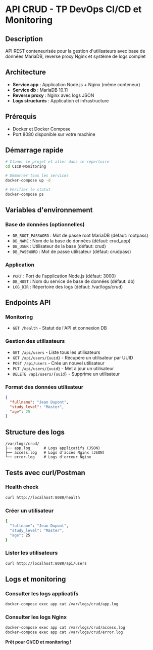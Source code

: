 # API CRUD - TP DevOps CI/CD et Monitoring

## Description
API REST conteneurisée pour la gestion d'utilisateurs avec base de données MariaDB, reverse proxy Nginx et système de logs complet

## Architecture
- **Service app** : Application Node.js + Nginx (même conteneur)
- **Service db** : MariaDB 10.11
- **Reverse proxy** : Nginx avec logs JSON
- **Logs structurés** : Application et infrastructure

## Prérequis
- Docker et Docker Compose
- Port 8080 disponible sur votre machine

## Démarrage rapide
```bash
# Cloner le projet et aller dans le répertoire
cd CICD-Monitoring

# Démarrer tous les services
docker-compose up -d

# Vérifier le statut
docker-compose ps
```

## Variables d'environnement

### Base de données (optionnelles)
- `DB_ROOT_PASSWORD` : Mot de passe root MariaDB (défaut: rootpass)
- `DB_NAME` : Nom de la base de données (défaut: crud_app)
- `DB_USER` : Utilisateur de la base (défaut: crud)
- `DB_PASSWORD` : Mot de passe utilisateur (défaut: crudpass)

### Application
- `PORT` : Port de l'application Node.js (défaut: 3000)
- `DB_HOST` : Nom du service de base de données (défaut: db)
- `LOG_DIR` : Répertoire des logs (défaut: /var/logs/crud)

## Endpoints API

### Monitoring
- `GET /health` - Statut de l'API et connexion DB

### Gestion des utilisateurs
- `GET /api/users` - Liste tous les utilisateurs
- `GET /api/users/{uuid}` - Récupère un utilisateur par UUID
- `POST /api/users` - Crée un nouvel utilisateur
- `PUT /api/users/{uuid}` - Met à jour un utilisateur
- `DELETE /api/users/{uuid}` - Supprime un utilisateur

### Format des données utilisateur
```json
{
  "fullname": "Jean Dupont",
  "study_level": "Master",
  "age": 25
}
```

## Structure des logs
```
/var/logs/crud/
├── app.log      # Logs applicatifs (JSON)
├── access.log   # Logs d'accès Nginx (JSON)
└── error.log    # Logs d'erreur Nginx
```

## Tests avec curl/Postman

### Health check
```bash
curl http://localhost:8080/health
```

### Créer un utilisateur
```bash
{
  "fullname": "Jean Dupont",
  "study_level": "Master",
  "age": 25
}
```

### Lister les utilisateurs
```bash
curl http://localhost:8080/api/users
```

## Logs et monitoring

### Consulter les logs applicatifs
```bash
docker-compose exec app cat /var/logs/crud/app.log
```

### Consulter les logs Nginx
```bash
docker-compose exec app cat /var/logs/crud/access.log
docker-compose exec app cat /var/logs/crud/error.log
```
**Prêt pour CI/CD et monitoring !**
